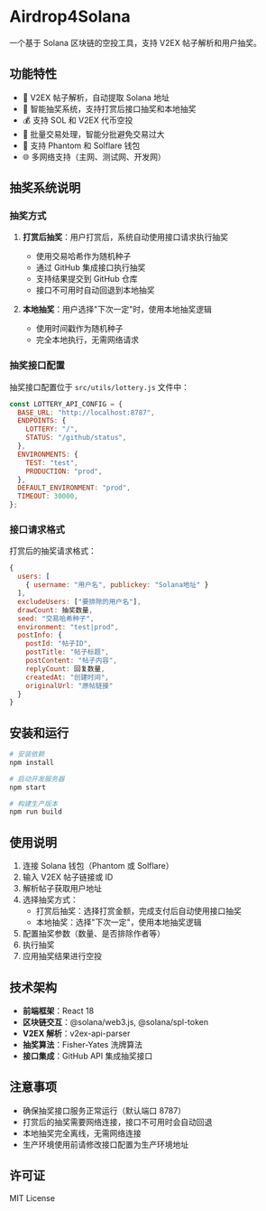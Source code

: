 # Airdrop4Solana

一个基于 Solana 区块链的空投工具，支持 V2EX 帖子解析和用户抽奖。

## 功能特性

- 🎯 V2EX 帖子解析，自动提取 Solana 地址
- 🎲 智能抽奖系统，支持打赏后接口抽奖和本地抽奖
- 💰 支持 SOL 和 V2EX 代币空投
- 🔗 批量交易处理，智能分批避免交易过大
- 📱 支持 Phantom 和 Solflare 钱包
- 🌐 多网络支持（主网、测试网、开发网）

## 抽奖系统说明

### 抽奖方式

1. **打赏后抽奖**：用户打赏后，系统自动使用接口请求执行抽奖

   - 使用交易哈希作为随机种子
   - 通过 GitHub 集成接口执行抽奖
   - 支持结果提交到 GitHub 仓库
   - 接口不可用时自动回退到本地抽奖

2. **本地抽奖**：用户选择"下次一定"时，使用本地抽奖逻辑
   - 使用时间戳作为随机种子
   - 完全本地执行，无需网络请求

### 抽奖接口配置

抽奖接口配置位于 `src/utils/lottery.js` 文件中：

```javascript
const LOTTERY_API_CONFIG = {
  BASE_URL: "http://localhost:8787",
  ENDPOINTS: {
    LOTTERY: "/",
    STATUS: "/github/status",
  },
  ENVIRONMENTS: {
    TEST: "test",
    PRODUCTION: "prod",
  },
  DEFAULT_ENVIRONMENT: "prod",
  TIMEOUT: 30000,
};
```

### 接口请求格式

打赏后的抽奖请求格式：

```javascript
{
  users: [
    { username: "用户名", publickey: "Solana地址" }
  ],
  excludeUsers: ["要排除的用户名"],
  drawCount: 抽奖数量,
  seed: "交易哈希种子",
  environment: "test|prod",
  postInfo: {
    postId: "帖子ID",
    postTitle: "帖子标题",
    postContent: "帖子内容",
    replyCount: 回复数量,
    createdAt: "创建时间",
    originalUrl: "原帖链接"
  }
}
```

## 安装和运行

```bash
# 安装依赖
npm install

# 启动开发服务器
npm start

# 构建生产版本
npm run build
```

## 使用说明

1. 连接 Solana 钱包（Phantom 或 Solflare）
2. 输入 V2EX 帖子链接或 ID
3. 解析帖子获取用户地址
4. 选择抽奖方式：
   - 打赏后抽奖：选择打赏金额，完成支付后自动使用接口抽奖
   - 本地抽奖：选择"下次一定"，使用本地抽奖逻辑
5. 配置抽奖参数（数量、是否排除作者等）
6. 执行抽奖
7. 应用抽奖结果进行空投

## 技术架构

- **前端框架**：React 18
- **区块链交互**：@solana/web3.js, @solana/spl-token
- **V2EX 解析**：v2ex-api-parser
- **抽奖算法**：Fisher-Yates 洗牌算法
- **接口集成**：GitHub API 集成抽奖接口

## 注意事项

- 确保抽奖接口服务正常运行（默认端口 8787）
- 打赏后的抽奖需要网络连接，接口不可用时会自动回退
- 本地抽奖完全离线，无需网络连接
- 生产环境使用前请修改接口配置为生产环境地址

## 许可证

MIT License
